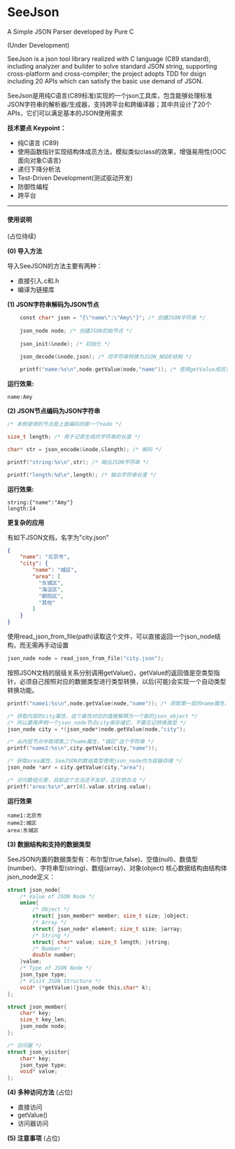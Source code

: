 # SeeJson
A Simple JSON Parser developed by Pure C 

(Under Development)

SeeJson is a json tool library realized with C language (C89 standard), including analyzer and builder to solve standard JSON string, supporting cross-platform and cross-compiler; the project adopts TDD for dsign including 20 APIs which can satisfy the basic use demand of JSON.

SeeJson是用纯C语言(C89标准)实现的一个json工具库，包含能够处理标准JSON字符串的解析器/生成器，支持跨平台和跨编译器；其中共设计了20个APIs，它们可以满足基本的JSON使用需求

**技术要点 Keypoint：**<br>
* 纯C语言 (C89)
* 使用函数指针实现结构体成员方法，模拟类似class的效果，增强易用性(OOC 面向对象C语言)
* 递归下降分析法
* Test-Driven Development(测试驱动开发)
* 防御性编程
* 跨平台
<hr>

#### 使用说明 ####
(占位待续)

**(0) 导入方法**

导入SeeJSON的方法主要有两种：
* 直接引入.c和.h
* 编译为链接库

**(1) JSON字符串解码为JSON节点**
```c
    const char* json = "{\"name\":\"Amy\"}"; /* 创建JSON字符串 */
    
    json_node node; /* 创建JSON初始节点 */
    
    json_init(&node); /* 初始化 */
    
    json_decode(&node,json); /* 将字符串转换为JSON_NODE结构 */

    printf("name:%s\n",node.getValue(node,"name")); /* 使用getValue成员方法获取键"name"对应的值 */
```
**运行效果:**
```shell
name:Amy
```

**(2) JSON节点编码为JSON字符串**
```c
/* 本例使用的节点是上面编码的那一个node */

size_t length; /* 用于记录生成的字符串的长度 */

char* str = json_encode(&node,&length); /* 解码 */

printf("string:%s\n",str); /* 输出JSON字符串 */

printf("length:%d\n",length); /* 输出字符串长度 */
```
**运行效果:**
```shell
string:{"name":"Amy"}
length:14
```
**更复杂的应用**

有如下JSON文档，名字为"city.json"
```json
{
    "name": "北京市",
    "city": {
        "name": "城区",
        "area": [
          "东城区",
          "海淀区",
          "朝阳区",
          "其他"
        ]
    }
}
```
使用read_json_from_file(path)读取这个文件，可以直接返回一个json_node结构，而无需再手动设置
```c
json_node node = read_json_from_file("city.json");
```
按照JSON文档的层级关系分别调用getValue()，getValue的返回值是空类型指针，必须自己按照对应的数据类型进行类型转换，以后(可能)会实现一个自动类型转换功能。
```c
printf("name1:%s\n",node.getValue(node,"name")); /* 获取第一层的name属性，也就是"北京市"这个字符串 */

/* 获取内层的city属性，这个属性对应的值被解释为一个新的json_object */
/* 所以要再声明一个json_node节点city来存储它，不要忘记转换类型 */
json_node city = *(json_node*)node.getValue(node,"city"); 

/* 从内层节点中取得第二个name属性，"城区"这个字符串 */
printf("name2:%s\n",city.getValue(city,"name"));

/* 获取area属性，SeeJSON的数组类型使用json_node作为容器存储 */
json_node *arr = city.getValue(city,"area");

/* 访问数组元素，目前这个方法还不友好，正在想办法 */
printf("area:%s\n",arr[0].value.string.value);
```
**运行效果**
```shell
name1:北京市
name2:城区
area:东城区
```
**(3) 数据结构和支持的数据类型**

SeeJSON内置的数据类型有：布尔型(true,false)、空值(null)、数值型(number)、字符串型(string)、数组(array)、对象(object)
核心数据结构由结构体json_node定义：
```c
struct json_node{
    /* Value of JSON Node */
    union{
        /* Object */
        struct{ json_member* member; size_t size; }object;
        /* Array */
        struct{ json_node* element; size_t size; }array;
        /* String */
        struct{ char* value; size_t length; }string;
        /* Number */
        double number;
    }value;
    /* Type of JSON Node */
    json_type type;
    /* Visit JSON Structure */
    void* (*getValue)(json_node this,char* k);
};

struct json_member{
    char* key;
    size_t key_len;
    json_node node;
};

/* 访问器 */
struct json_visitor{
    char* key;
    json_type type;
    void* value;
};
```

**(4) 多种访问方法**
(占位)
* 直接访问
* getValue()
* 访问器访问

**(5) 注意事项**
(占位)

